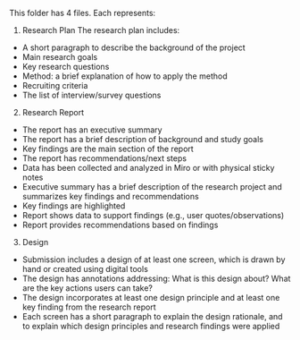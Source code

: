 This folder has 4 files. Each represents:

1) Research Plan
The research plan includes:
- A short paragraph to describe the background of the project
- Main research goals
- Key research questions
- Method: a brief explanation of how to apply the method
- Recruiting criteria
- The list of interview/survey questions

2) Research Report
- The report has an executive summary
- The report has a brief description of background and study goals
- Key findings are the main section of the report
- The report has recommendations/next steps
- Data has been collected and analyzed in Miro or with physical sticky notes
- Executive summary has a brief description of the research project and summarizes key findings and recommendations
- Key findings are highlighted
- Report shows data to support findings (e.g., user quotes/observations)
- Report provides recommendations based on findings

3) Design
- Submission includes a design of at least one screen, which is drawn by hand or created using digital tools
- The design has annotations addressing: What is this design about? What are the key actions users can take?
- The design incorporates at least one design principle and at least one key finding from the research report
- Each screen has a short paragraph to explain the design rationale, and to explain which design principles and research findings were applied
